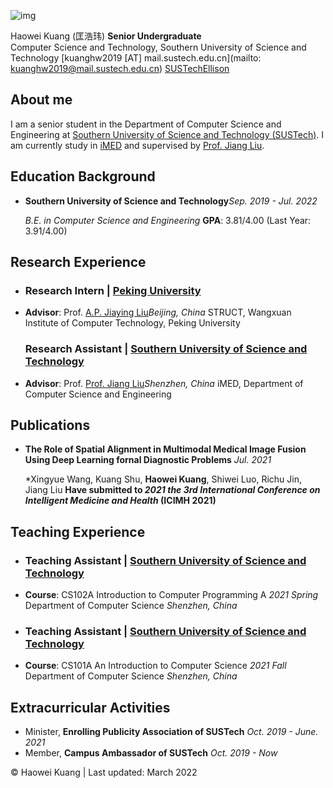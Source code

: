  ![img](https://github.com/SUSTechEllison/ellison_kuang.github.com/blob/gh-pages/image.jpg)

Haowei Kuang (匡浩玮) **Senior Undergraduate**  
Computer Science and Technology, Southern University of Science and Technology 
[kuanghw2019 [AT\] mail.sustech.edu.cn](mailto: kuanghw2019@mail.sustech.edu.cn)
[SUSTechEllison](https://github.com/SUSTechEllison)


## About me

I am a senior student in the Department of Computer Science and Engineering at [Southern University of Science and Technology (SUSTech)](https://www.sustech.edu.cn/). I am currently study in [iMED](http://www.imed-lab.com/) and supervised by [Prof. Jiang Liu](https://faculty.sustech.edu.cn/liuj/).



## Education Background

- **Southern University of Science and Technology***Sep. 2019 - Jul. 2022*

  *B.E. in Computer Science and Engineering*
  **GPA**: 3.81/4.00 (Last Year: 3.91/4.00)

  

## Research Experience

- ### Research Intern | [Peking University](https://www.pku.edu.cn/)


- **Advisor**: Prof. [A.P. Jiaying Liu](http://www.ai.pku.edu.cn/info/1158/1684.htm)*Beijing, China*
  STRUCT, Wangxuan Institute of Computer Technology, Peking University

  

  

  ### Research Assistant | [Southern University of Science and Technology](https://www.sustech.edu.cn/)


- **Advisor**: Prof. [Prof. Jiang Liu](https://faculty.sustech.edu.cn/liuj/)*Shenzhen, China*
  iMED, Department of Computer Science and Engineering

  

  

## Publications


- **The Role of Spatial Alignment in Multimodal Medical Image Fusion Using Deep Learning fornal Diagnostic Problems** *Jul. 2021*

  *Xingyue Wang, Kuang Shu, **Haowei Kuang**, Shiwei Luo, Richu Jin, Jiang Liu
  **Have submitted to *2021 the 3rd International Conference on Intelligent Medicine and Health* (ICIMH 2021)**

## Teaching Experience

- ### Teaching Assistant | [Southern University of Science and Technology](https://www.sustech.edu.cn/)


- **Course**: CS102A Introduction to Computer Programming A *2021 Spring*
  Department of Computer Science *Shenzhen, China*



- ### Teaching Assistant | [Southern University of Science and Technology](https://www.sustech.edu.cn/)


- **Course**: CS101A An Introduction to Computer Science *2021 Fall*
  Department of Computer Science *Shenzhen, China*

  
## Extracurricular Activities

- Minister, **Enrolling Publicity Association of SUSTech** *Oct. 2019 - June. 2021*
- Member, **Campus Ambassador of SUSTech** *Oct. 2019 - Now*




© Haowei Kuang | Last updated: March 2022
